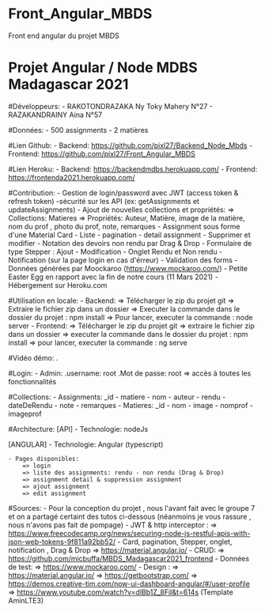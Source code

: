 # Front_Angular_MBDS
Front end angular du projet MBDS

# Projet Angular / Node MDBS Madagascar 2021

#Développeurs:
	- RAKOTONDRAZAKA Ny Toky Mahery N°27
	- RAZAKANDRAINY Aina N°57

#Données:
	- 500 assignments
	- 2 matières
	
#Lien Github:
	- Backend: https://github.com/pixl27/Backend_Node_Mbds
	- Frontend: https://github.com/pixl27/Front_Angular_MBDS
	
#Lien Heroku:
	- Backend: https://backendmdbs.herokuapp.com/
	- Frontend: https://frontenda2021.herokuapp.com/

#Contribution:
	- Gestion de login/password avec JWT (access token & refresh token)
	-sécurité sur les API (ex: getAssignments et updateAssignments)
	- Ajout de nouvelles collections et propriétés: 
		=> Collections: Matieres
		=> Propriétés: Auteur, Matière, image de la matière, nom du prof , photo du prof, note, remarques
	- Assignment sous forme d'une Material Card
	- Liste - pagination - detail assignment - Supprimer et modifier
	- Notation des devoirs non rendu par Drag & Drop 
	- Formulaire de type Stepper : Ajout - Modification
	-  Onglet Rendu et Non rendu
	- Notification (sur la page login en cas d'érreur)
	- Validation des forms 
	- Données générées par Moockaroo (https://www.mockaroo.com/)
	- Petite Easter Egg en rapport avec la fin de notre cours (11 Mars 2021)
	- Hébergement sur Heroku.com

#Utilisation en locale:
	- Backend:
		=> Télécharger le zip du projet git
		=> Extraire le fichier zip dans un dossier
		=> Executer la commande dans le dossier du projet : npm install
		=> Pour lancer, executer la commande : node server
	- Frontend:
		=> Télécharger le zip du projet git
		=> extraire le fichier zip dans un dossier
		=> executer la commande dans le dossier du projet : npm install
		=> pour lancer, executer la commande : ng serve

#Vidéo démo:
	.
		
#Login:
	- Admin:
			.username: root
			.Mot de passe: root
		=> accès à toutes les fonctionnalités

#Collections:
	- Assignments: _id - matiere - nom - auteur - rendu - dateDeRendu - note - remarques
	- Matieres: _id - nom - image - nomprof - imageprof


#Architecture:
[API]
	- Technologie: nodeJs 

[ANGULAR]
	- Technologie: Angular (typescript)

	- Pages disponibles:
		=> login
		=> liste des assignments: rendu - non rendu (Drag & Drop)
		=> assignment detail & suppression assignment
		=> ajout assignment
		=> edit assignment
		
#Sources:
	- Pour la conception du projet , nous l'avant fait avec le groupe 7 et on a partagé certaint des tutos ci-dessous (néanmoins je vous rassure , nous n'avons pas fait de pompage)
	- JWT & http interceptor : 
		=> https://www.freecodecamp.org/news/securing-node-js-restful-apis-with-json-web-tokens-9f811a92bb52/
	- Card, pagination, Stepper, onglet, notification , Drag & Drop
		=> https://material.angular.io/
	- CRUD:
		=> https://github.com/micbuffa/MBDS_Madagascar2021_frontend
	- Données de test: 
		=> https://www.mockaroo.com/
	- Design :
		=> https://material.angular.io/
		=> https://getbootstrap.com/
		=> https://demos.creative-tim.com/now-ui-dashboard-angular/#/user-profile
	    => https://www.youtube.com/watch?v=dlBb1Z_8FiI&t=614s (Template AminLTE3)
		
